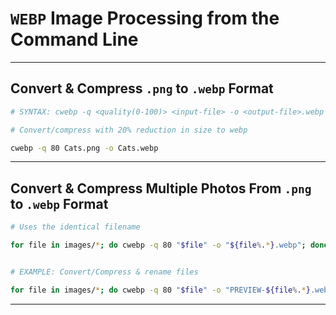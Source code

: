 # `WEBP` Image Processing from the Command Line


---


## Convert & Compress `.png` to `.webp` Format

```bash
# SYNTAX: cwebp -q <quality(0-100)> <input-file> -o <output-file>.webp

# Convert/compress with 20% reduction in size to webp

cwebp -q 80 Cats.png -o Cats.webp
```

---

## Convert & Compress Multiple Photos From `.png` to `.webp` Format

```bash
# Uses the identical filename

for file in images/*; do cwebp -q 80 "$file" -o "${file%.*}.webp"; done


# EXAMPLE: Convert/Compress & rename files

for file in images/*; do cwebp -q 80 "$file" -o "PREVIEW-${file%.*}.webp"; done
```

---

